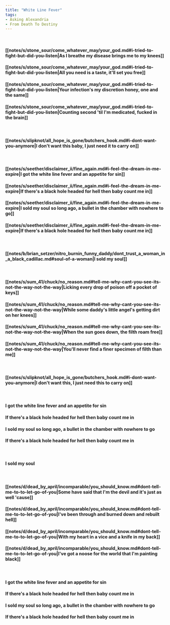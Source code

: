 ```yaml
---
title: "White Line Fever"
tags:
- Asking Alexandria
- From Death To Destiny
---
```

&nbsp;
#### [[notes/s/stone_sour/come_whatever_may/your_god.md#i-tried-to-fight-but-did-you-listen|As I breathe my disease brings me to my knees]]
#### [[notes/s/stone_sour/come_whatever_may/your_god.md#i-tried-to-fight-but-did-you-listen|All you need is a taste, it'll set you free]]
#### [[notes/s/stone_sour/come_whatever_may/your_god.md#i-tried-to-fight-but-did-you-listen|Your infection's my discretion honey, one and the same]]
#### [[notes/s/stone_sour/come_whatever_may/your_god.md#i-tried-to-fight-but-did-you-listen|Counting second 'til I'm medicated, fucked in the brain]]
&nbsp;
#### [[notes/s/slipknot/all_hope_is_gone/butchers_hook.md#i-dont-want-you-anymore|I don't want this baby, I just need it to carry on]]
&nbsp;
#### [[notes/s/seether/disclaimer_ii/fine_again.md#i-feel-the-dream-in-me-expire|I got the white line fever and an appetite for sin]]
#### [[notes/s/seether/disclaimer_ii/fine_again.md#i-feel-the-dream-in-me-expire|If there's a black hole headed for hell then baby count me in]]
#### [[notes/s/seether/disclaimer_ii/fine_again.md#i-feel-the-dream-in-me-expire|I sold my soul so long ago, a bullet in the chamber with nowhere to go]]
#### [[notes/s/seether/disclaimer_ii/fine_again.md#i-feel-the-dream-in-me-expire|If there's a black hole headed for hell then baby count me in]]
&nbsp;
#### [[notes/b/brian_setzer/nitro_burnin_funny_daddy/dont_trust_a_woman_in_a_black_cadillac.md#soul-of-a-woman|I sold my soul]]
&nbsp;
#### [[notes/s/sum_41/chuck/no_reason.md#tell-me-why-cant-you-see-its-not-the-way-not-the-way|Licking every drop of poison off a pocket of keys]]
#### [[notes/s/sum_41/chuck/no_reason.md#tell-me-why-cant-you-see-its-not-the-way-not-the-way|While some daddy's little angel's getting dirt on her knees]]
#### [[notes/s/sum_41/chuck/no_reason.md#tell-me-why-cant-you-see-its-not-the-way-not-the-way|When the sun goes down, the filth roam free]]
#### [[notes/s/sum_41/chuck/no_reason.md#tell-me-why-cant-you-see-its-not-the-way-not-the-way|You'll never find a finer specimen of filth than me]]
&nbsp;
#### [[notes/s/slipknot/all_hope_is_gone/butchers_hook.md#i-dont-want-you-anymore|I don't want this, I just need this to carry on]]
&nbsp;
#### I got the white line fever and an appetite for sin
#### If there's a black hole headed for hell then baby count me in
#### I sold my soul so long ago, a bullet in the chamber with nowhere to go
#### If there's a black hole headed for hell then baby count me in
&nbsp;
#### I sold my soul
&nbsp;
#### [[notes/d/dead_by_april/incomparable/you_should_know.md#dont-tell-me-to-to-let-go-of-you|Some have said that I'm the devil and it's just as well 'cause]]
#### [[notes/d/dead_by_april/incomparable/you_should_know.md#dont-tell-me-to-to-let-go-of-you|I've been through and burned down and rebuilt hell]]
#### [[notes/d/dead_by_april/incomparable/you_should_know.md#dont-tell-me-to-to-let-go-of-you|With my heart in a vice and a knife in my back]]
#### [[notes/d/dead_by_april/incomparable/you_should_know.md#dont-tell-me-to-to-let-go-of-you|I've got a noose for the world that I'm painting black]]
&nbsp;
#### I got the white line fever and an appetite for sin
#### If there's a black hole headed for hell then baby count me in
#### I sold my soul so long ago, a bullet in the chamber with nowhere to go
#### If there's a black hole headed for hell then baby count me in
